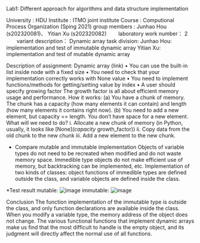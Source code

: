Lab1: Different approach for algorithms and data structure implementation

  University : HDU
  Institute : ITMO joint institute
  Course : Computional Process Organization (Sping 2021)
  group members : Junhao Hou (s202320081)、 Yitian Xu (s202320082)
  laboratory work number： 2
  variant description： Dynamic array 
  task division: 
    Junhao Hou: implementation and test of immutable dynamic array
    Yitian Xu: implementation and test of mutable dynamic array

Description of assignment:
  Dynamic array (link)
• You can use the built-in list inside node with a fixed size
• You need to check that your implementation correctly works with None value
• You need to implement functions/methods for getting/setting value by index
• A user should specify growing factor
The growth factor is all about efficient memory usage and performance. How it works:
  (a) You have a chunk of memory. The chunk has a capacity (how many elements it can
contain) and length (how many elements it contains right now).
  (b) You need to add a new element, but capacity == length. You don’t have space
for a new element. What will we need to do?
    i. Allocate a new chunk of memory (in Python, usually, it looks like [None]*(capacity* growth_factor))
    ii. Copy data from the old chunk to the new chunk
    iii. Add a new element to the new chunk.



* Compare mutable and immutable implementation
  Objects of variable types do not need to be recreated when modified and do not waste memory space. Immedible type objects do not make efficient use of memory, but backtracking can be implemented, etc. 
  Implementation of two kinds of classes: object functions of immedible types are defined outside the class, and variable objects are defined inside the class.

*Test result
mutable:
![image](https://user-images.githubusercontent.com/72325875/112276354-9a463f00-8cbb-11eb-92dd-a2cda1fd6c58.png)
immutable:
![image](https://user-images.githubusercontent.com/72325875/112278032-5b18ed80-8cbd-11eb-82a0-ba1ea39b339f.png)


Conclusion
The function implementation of the immutable type is outside the class, and only function declarations are available inside the class. When you modify a variable type, the memory address of the object does not change. The various functional functions that implement dynamic arrays make us find that the most difficult to handle is the empty object, and its judgment will directly affect the normal use of all functions.
